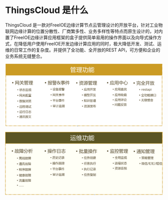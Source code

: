 # ThingsCloud 是什么


ThingsCloud 是一款对FreeIOE边缘计算节点云管理设计的开放平台，针对工业物联网边缘计算的位置分散性、厂商繁多性、业务多样性等特点而原生设计的，对内置了FreeIOE边缘计算应用框架的盒子提供简单易用的操作界面以及向导式操作方式，在降低用户使用FreeIOE开发边缘计算应用的同时，极大降低开发、测试、运维的日常工作的复杂度。并提供了全功能、全开放的REST API，可方便和企业的业务系统无缝整合。

![](imgs/2019-11-04-19-22-15.png)


![](imgs/2019-11-04-19-22-44.png)

